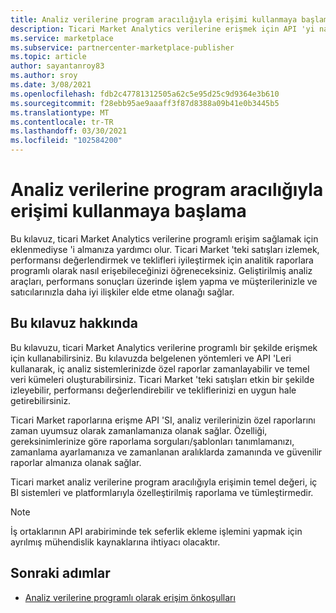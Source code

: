 ```yaml
---
title: Analiz verilerine program aracılığıyla erişimi kullanmaya başlama
description: Ticari Market Analytics verilerine erişmek için API 'yi nasıl kullanacağınızı öğrenin.
ms.service: marketplace
ms.subservice: partnercenter-marketplace-publisher
ms.topic: article
author: sayantanroy83
ms.author: sroy
ms.date: 3/08/2021
ms.openlocfilehash: fdb2c47781312505a62c5e95d25c9d9364e3b610
ms.sourcegitcommit: f28ebb95ae9aaaff3f87d8388a09b41e0b3445b5
ms.translationtype: MT
ms.contentlocale: tr-TR
ms.lasthandoff: 03/30/2021
ms.locfileid: "102584200"
---
```

# <a name="get-started-with-programmatic-access-to-analytics-data"></a>Analiz verilerine program aracılığıyla erişimi kullanmaya başlama

Bu kılavuz, ticari Market Analytics verilerine programlı erişim sağlamak için eklenmediyse 'i almanıza yardımcı olur. Ticari Market 'teki satışları izlemek, performansı değerlendirmek ve teklifleri iyileştirmek için analitik raporlara programlı olarak nasıl erişebileceğinizi öğreneceksiniz. Geliştirilmiş analiz araçları, performans sonuçları üzerinde işlem yapma ve müşterilerinizle ve satıcılarınızla daha iyi ilişkiler elde etme olanağı sağlar.

## <a name="about-this-guide"></a>Bu kılavuz hakkında

Bu kılavuzu, ticari Market Analytics verilerine programlı bir şekilde erişmek için kullanabilirsiniz. Bu kılavuzda belgelenen yöntemleri ve API 'Leri kullanarak, iç analiz sistemlerinizde özel raporlar zamanlayabilir ve temel veri kümeleri oluşturabilirsiniz. Ticari Market 'teki satışları etkin bir şekilde izleyebilir, performansı değerlendirebilir ve tekliflerinizi en uygun hale getirebilirsiniz.

Ticari Market raporlarına erişme API 'SI, analiz verilerinizin özel raporlarını zaman uyumsuz olarak zamanlamanıza olanak sağlar. Özelliği, gereksinimlerinize göre raporlama sorguları/şablonları tanımlamanızı, zamanlama ayarlamanıza ve zamanlanan aralıklarda zamanında ve güvenilir raporlar almanıza olanak sağlar.

Ticari market analiz verilerine program aracılığıyla erişimin temel değeri, iç BI sistemleri ve platformlarıyla özelleştirilmiş raporlama ve tümleştirmedir.

> [!NOTE]
> İş ortaklarının API arabiriminde tek seferlik ekleme işlemini yapmak için ayrılmış mühendislik kaynaklarına ihtiyacı olacaktır.

## <a name="next-steps"></a>Sonraki adımlar

- [Analiz verilerine programlı olarak erişim önkoşulları](analytics-prerequisites.md)
